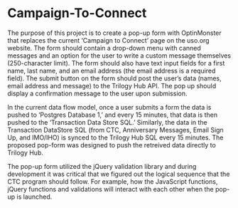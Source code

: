 # Campaign-To-Connect
The purpose of this project is to create a pop-up form with OptinMonster that replaces the current ‘Campaign to Connect’ page on the uso.org website. The form should contain a drop-down menu with canned messages and an option for the user to write a custom message themselves (250-character limit). The form should also have text input fields for a first name, last name, and an email address (the email address is a required field). The submit button on the form should post the user’s data (names, email address and message) to the Trilogy Hub API. The pop up should display a confirmation message to the user upon submission.

In the current data flow model, once a user submits a form the data is pushed to ‘Postgres Database 1,’ and every 15 minutes, that data is then pushed to the ‘Transaction Data Store SQL.’ Similarly, the data in the Transaction DataStore SQL (from CTC, Anniversary Messages, Email Sign Up, and IMO/IHO) is synced to the Trilogy Hub SQL every 15 minutes.
The proposed pop-form was designed to push the retreived data directly to Trilogy Hub.


The pop-up form utilized the jQuery validation library and during development it was critical that we figured out the logical sequence that the CTC program should follow. For example, how the JavaScript functions, jQuery functions and validations will interact with each other when the pop-up is launched.

